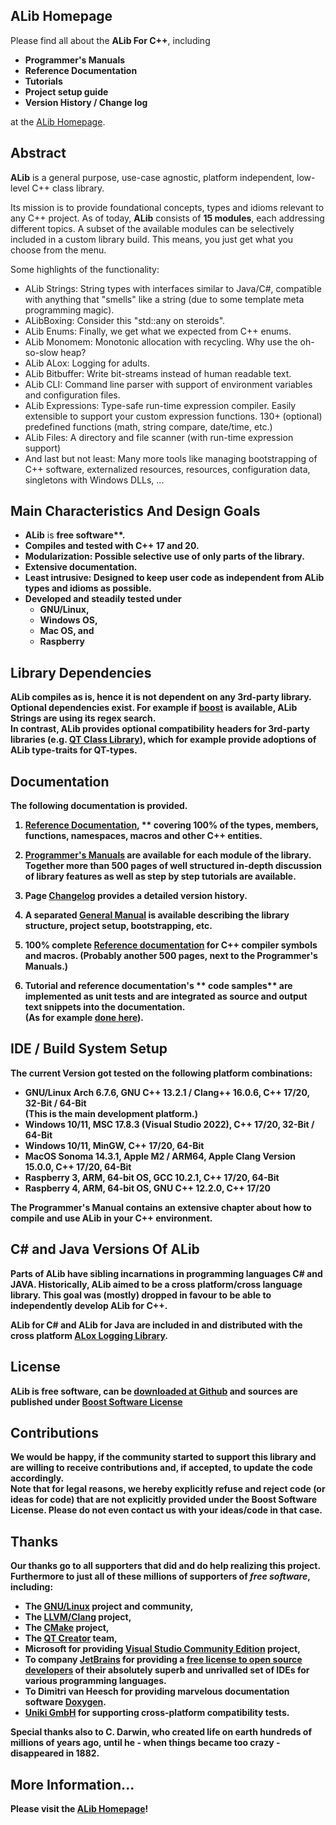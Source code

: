 ## ALib Homepage ##
Please find all about the **ALib For C++**, including

* **Programmer's Manuals**
* **Reference Documentation**
* **Tutorials**
* **Project setup guide**
* **Version History / Change log**

at the [ALib Homepage](https://alib.dev).

## Abstract ##

**ALib** is a general purpose, use-case agnostic, platform independent, low-level C++ class library.

Its mission is to provide foundational concepts, types and idioms relevant to any C++ project.
As of today, **ALib** consists of **15 modules**, each addressing
different topics.
A subset of the available modules can be selectively included in a custom library build. 
This means, you just get what you choose from the menu.

Some highlights of the functionality:
- ALib Strings: String types with interfaces similar to Java/C#, compatible with anything that "smells" like a string
  (due to some template meta programming magic).
- ALibBoxing: Consider this "std::any on steroids".
- ALib Enums: Finally, we get what we expected from C++ enums.
- ALib Monomem: Monotonic allocation with recycling. Why use the oh-so-slow heap?
- ALib ALox: Logging for adults.
- ALib Bitbuffer: Write bit-streams instead of human readable text.
- ALib CLI: Command line parser with support of environment variables and configuration files.
- ALib Expressions: Type-safe run-time expression compiler. Easily extensible to support your 
  custom expression functions. 130+ (optional) predefined functions (math, string compare, date/time, etc.)
- ALib Files: A directory and file scanner (with run-time expression support)
- And last but not least: Many more tools like managing bootstrapping of C++ software, externalized resources,
  resources, configuration data, singletons with Windows DLLs, ...  

## Main Characteristics And Design Goals ##

- **ALib** is <b>free software**.
- Compiles and tested with **C++ 17 and  20**.
- **Modularization**: Possible selective use of only parts of the library.
- Extensive **documentation**.
- **Least intrusive**: Designed to keep user code as independent from **ALib** types and idioms as possible.
- Developed and steadily tested under
  - **GNU/Linux**,
  - **Windows OS**,
  - **Mac OS**, and
  - **Raspberry**
 

## Library Dependencies ##

**ALib** compiles as is, hence it is **not dependent on any 3rd-party library**.
Optional dependencies exist. For example if [boost](https://www.boost.org) is available,
**ALib Strings** are using its regex search.<br>
In contrast, **ALib** provides optional compatibility headers for 3rd-party libraries
(e.g. [QT Class Library](https://www.qt.io)), which for example provide adoptions of **ALib** type-traits
for QT-types.

## Documentation ##

The following documentation is provided.

1. [Reference Documentation](https://alib.dev/annotated.html), ** covering 100% of the types, 
   members, functions, namespaces, macros  and other C++ entities.

2. [Programmer's Manuals](https://alib.dev/alib_manual.html#alib_manual_modules_overview) are 
   available for each module of the library.<br>
   Together more than **500 pages** of well structured in-depth discussion of library
   features as well as **step by step tutorials** are available.

3. Page [Changelog](https://alib.dev/alib_changelog.html) provides a detailed version history.

4. A separated [General Manual](https://alib.dev/alib_manual.html) is available describing the 
   library structure, project setup, bootstrapping, etc.

5. 100% complete [Reference documentation](https://alib.dev/alib_ref_prepro.html) for C++ compiler symbols and macros.
   (Probably another 500 pages, next to the Programmer's Manuals.)

6. Tutorial and reference documentation's ** code samples** are implemented as unit tests and
   are integrated as source and output text snippets into the documentation.<br>
   (As for example [done here](https://alib.dev/alib_mod_enums.html#alib_enums_records)).
   

## IDE / Build System Setup ##
The current Version got tested on the following platform combinations:
- GNU/Linux Arch 6.7.6, GNU C++ 13.2.1 / Clang++ 16.0.6, C++ 17/20, 32-Bit / 64-Bit<br>
  (This is the main development platform.)
- Windows 10/11, MSC 17.8.3 (Visual Studio 2022), C++ 17/20, 32-Bit / 64-Bit
- Windows 10/11, MinGW,  C++ 17/20, 64-Bit
- MacOS Sonoma 14.3.1, Apple M2 / ARM64, Apple Clang Version 15.0.0, C++ 17/20, 64-Bit
- Raspberry 3, ARM, 64-bit OS, GCC 10.2.1, C++ 17/20, 64-Bit
- Raspberry 4, ARM, 64-bit OS, GNU C++ 12.2.0, C++ 17/20

The Programmer's Manual contains an extensive chapter about how to compile and use ALib in your 
C++ environment.

## C# and Java Versions Of ALib ##

Parts of **ALib** have sibling incarnations in programming languages C# and JAVA. Historically,
**ALib** aimed to be a cross platform/cross language library. This goal was (mostly) dropped
in favour to be able to independently develop **ALib for C++**.

**ALib for C#** and **ALib for Java** are included in and distributed with the
cross platform [ALox Logging Library](https://alexworx.github.io/ALox-Logging-Library/).


## License ##

**ALib** is free software, can be [downloaded at Github](https://github.com/AlexWorx/ALib-Class-Library)
and sources are published under [Boost Software License](LICENSE.txt)

##  Contributions ##
We would be happy, if the community started to support this library and are willing to receive
contributions and, if accepted, to update the code accordingly.<br>
Note that for legal reasons, we hereby explicitly refuse and reject code (or ideas for code)
that are not explicitly provided under the Boost Software License.
Please do not even contact us with your ideas/code in that case.


## Thanks ##

Our thanks go to all supporters that did and do help realizing this project. Furthermore
to just all of these millions of supporters of *free software*, including:
- The [GNU/Linux](https://gnu.org) project and community,
- The [LLVM/Clang](http://llvm.org/) project,
- The [CMake](https://cmake.org/) project,
- The [QT Creator](http://doc.qt.io/qtcreator) team,
- Microsoft for providing [Visual Studio Community Edition](https://www.visualstudio.com/vs/community/) project,
- To company [JetBrains](https://www.jetbrains.com) for providing a 
  [free license to open source developers](https://www.jetbrains.com/buy/opensource/)
  of their absolutely superb and unrivalled set of IDEs for various programming languages.
- To **Dimitri van Heesch** for providing marvelous documentation software [Doxygen](http://doxygen.nl).
- [Uniki GmbH](https://uniki.de) for supporting cross-platform compatibility tests.

Special thanks also to C. Darwin, who created life on earth hundreds of millions of years ago,
until he - when things became too crazy - disappeared in 1882.


## More Information... ##
Please visit the [ALib Homepage](https://alib.dev)!


